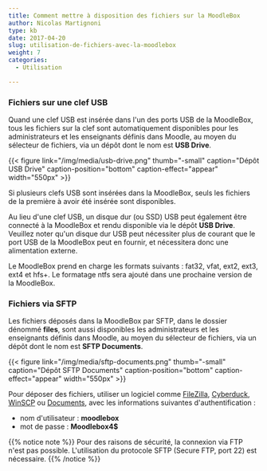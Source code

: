 ```yaml
---
title: Comment mettre à disposition des fichiers sur la MoodleBox
author: Nicolas Martignoni
type: kb
date: 2017-04-20
slug: utilisation-de-fichiers-avec-la-moodlebox
weight: 7
categories:
  - Utilisation

---
```

### Fichiers sur une clef USB

Quand une clef USB est insérée dans l'un des ports USB de la MoodleBox, tous les fichiers sur la clef sont automatiquement disponibles pour les administrateurs et les enseignants définis dans Moodle, au moyen du sélecteur de fichiers, via un dépôt dont le nom est __USB Drive__.

{{< figure link="/img/media/usb-drive.png" thumb="-small" caption="Dépôt USB Drive" caption-position="bottom" caption-effect="appear" width="550px" >}}

Si plusieurs clefs USB sont insérées dans la MoodleBox, seuls les fichiers de la première à avoir été insérée sont disponibles.

Au lieu d'une clef USB, un disque dur (ou SSD) USB peut également être connecté à la MoodleBox et rendu disponible via le dépôt __USB Drive__. Veuillez noter qu'un disque dur USB peut nécessiter plus de courant que le port USB de la MoodleBox peut en fournir, et nécessitera donc une alimentation externe.

Le MoodleBox prend en charge les formats suivants : fat32, vfat, ext2, ext3, ext4 et hfs+. Le formatage ntfs sera ajouté dans une prochaine version de la MoodleBox.

### Fichiers via SFTP

Les fichiers déposés dans la MoodleBox par SFTP, dans le dossier dénommé __files__, sont aussi disponibles les administrateurs et les enseignants définis dans Moodle, au moyen du sélecteur de fichiers, via un dépôt dont le nom est __SFTP Documents__.

{{< figure link="/img/media/sftp-documents.png" thumb="-small" caption="Dépôt SFTP Documents" caption-position="bottom" caption-effect="appear" width="550px" >}}

Pour déposer des fichiers, utiliser un logiciel comme [FileZilla][1], [Cyberduck][2], [WinSCP][3] ou [Documents][4], avec les informations suivantes d'authentification :

  * nom d'utilisateur : __moodlebox__
  * mot de passe : __Moodlebox4$__

{{% notice note %}}
Pour des raisons de sécurité, la connexion via FTP n'est pas possible. L'utilisation du protocole SFTP (Secure FTP, port 22) est nécessaire.
{{% /notice %}}

 [1]: https://filezilla-project.org/
 [2]: https://cyberduck.io/
 [3]: http://winscp.net/
 [4]: https://readdle.com/fr/products/documents/
